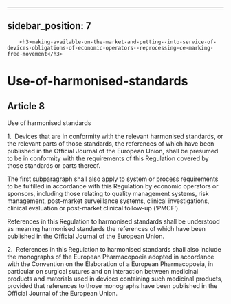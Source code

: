 
---
sidebar_position: 7
---
        <h3>making-available-on-the-market-and-putting--into-service-of-devices-obligations-of-economic-operators--reprocessing-ce-marking-free-movement</h3>
<h1>Use-of-harmonised-standards</h1>
<h2>Article 8</h2>
   <p class="stitle-article-norm">Use of harmonised standards</p>
   <p class="norm">1.&nbsp;&nbsp;Devices that are in conformity with the
 relevant harmonised standards, or the relevant parts of those 
standards, the references of which have been published in the <span class="italics">Official Journal of the European Union</span>, shall be presumed to be in conformity with the requirements of this Regulation covered by those standards or parts thereof.</p>
   <p class="norm">The first subparagraph&nbsp;shall also apply to 
system or process requirements to be fulfilled in accordance with this 
Regulation by economic operators or sponsors, including those relating 
to quality management systems, risk management, post-market surveillance
 systems, clinical investigations, clinical evaluation or post-market 
clinical follow-up&nbsp;(‘PMCF’).</p>
   <p class="norm">References in this Regulation to harmonised standards
 shall be understood as meaning harmonised standards the references of 
which have been published in the <span class="italics">Official Journal of the European Union</span>.</p>
   <p class="norm">2.&nbsp;&nbsp;References in this Regulation to 
harmonised standards shall also include the monographs of the European 
Pharmacopoeia adopted in accordance with the Convention on the 
Elaboration of a European Pharmacopoeia, in particular on surgical 
sutures and on interaction between medicinal products and materials used
 in devices containing such medicinal products, provided that references
 to those monographs have been published in the <span class="italics">Official Journal of the European Union</span>.</p>